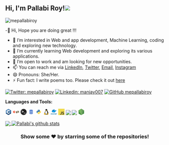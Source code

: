 ## Hi, I'm Pallabi Roy!<img src="https://github.com/TheDudeThatCode/TheDudeThatCode/blob/master/Assets/Hi.gif" width="29px">
<p align="left"> <img src="https://komarev.com/ghpvc/?username=mepallabiroy&label=Views&color=blue&style=plastic" alt="mepallabiroy" /> </p>

-👋 Hi, Hope you are doing great !!!
- 👀 I’m interested in Web and app development,  Machine Learning, coding and exploring new technology.
- 🌱 I’m currently learning Web development and exploring its various applications.
- 💞️ I’m open to work and am looking for new opportunities.
- 📫 You can reach me via [LinkedIn](https://www.linkedin.com/in/pallabi-roy-91ba03184/), [Twitter](https://twitter.com/mepallabiroy), [Email](mepallabiroy@gmail.com), [Instagram](https://www.instagram.com/m.i.s.s_r.o.y/)
- 😄 Pronouns: She/Her.
- ⚡ Fun fact: I write poems too. Please check it out [here](https://www.instagram.com/m.i.s.s_r.o.y/)

[![Twitter: mepallabiroy](https://img.shields.io/twitter/follow/mepallabiroy?style=social)](https://twitter.com/mepallabiroy)
[![Linkedin: manjay007](https://img.shields.io/badge/-pallabi-blue?style=flat-square&logo=Linkedin&logoColor=white&link=https://www.linkedin.com/in/pallabi-roy-91ba03184/)](https://www.linkedin.com/in/pallabi-roy-91ba03184/)
[![GitHub mepallabiroy](https://img.shields.io/github/followers/mepallabiroy?label=follow&style=social)](https://github.com/mepallabiroy)

**Languages and Tools:**  

<code><img height="20" src="https://raw.githubusercontent.com/github/explore/80688e429a7d4ef2fca1e82350fe8e3517d3494d/topics/cpp/cpp.png"></code>
<code><img height="20" src="https://raw.githubusercontent.com/github/explore/80688e429a7d4ef2fca1e82350fe8e3517d3494d/topics/git/git.png"></code>
<code><img height="20" src="https://raw.githubusercontent.com/github/explore/80688e429a7d4ef2fca1e82350fe8e3517d3494d/topics/terminal/terminal.png"></code>
<code><img height="20" src="https://raw.githubusercontent.com/github/explore/80688e429a7d4ef2fca1e82350fe8e3517d3494d/topics/sql/sql.png"></code>
<code><img height="20" src="https://raw.githubusercontent.com/github/explore/80688e429a7d4ef2fca1e82350fe8e3517d3494d/topics/python/python.png"></code>
<code><img height="20" src="https://raw.githubusercontent.com/github/explore/80688e429a7d4ef2fca1e82350fe8e3517d3494d/topics/linux/linux.png"></code>
<code><img height="20" src="https://raw.githubusercontent.com/github/explore/80688e429a7d4ef2fca1e82350fe8e3517d3494d/topics/docker/docker.png"></code>
<code><img height="20" src="https://raw.githubusercontent.com/github/explore/80688e429a7d4ef2fca1e82350fe8e3517d3494d/topics/javascript/javascript.png"></code>
<code><img height="20" src="![image](https://user-images.githubusercontent.com/60519946/159628986-b36eef13-547e-4d45-ab0e-85490ea5ba08.png)"></code>
<code><img height="20" src="![image](https://user-images.githubusercontent.com/60519946/159628986-b36eef13-547e-4d45-ab0e-85490ea5ba08.png)"></code>
<code><img height="20" src="https://raw.githubusercontent.com/github/explore/80688e429a7d4ef2fca1e82350fe8e3517d3494d/topics/nodejs/nodejs.png"></code>

<a href="https://github.com/mepallabiroy">
  <img align="center" src="https://github-readme-stats.vercel.app/api/top-langs/?username=mepallabiroy&theme=light&hide_langs_below=1" />
</a>
<a href="https://github.com/mepallabiroy">
 <img align="center" src="https://github-readme-stats.vercel.app/api?username=mepallabiroy&show_icons=true&theme=light&line_height=27" alt="Pallabi's github stats"/>
</a>
 
<div align="center">

### Show some ❤️ by starring some of the repositories!

</div>
<!---
mepallabiroy/mepallabiroy is a ✨ special ✨ repository because its `README.md` (this file) appears on your GitHub profile.
You can click the Preview link to take a look at your changes.
--->
